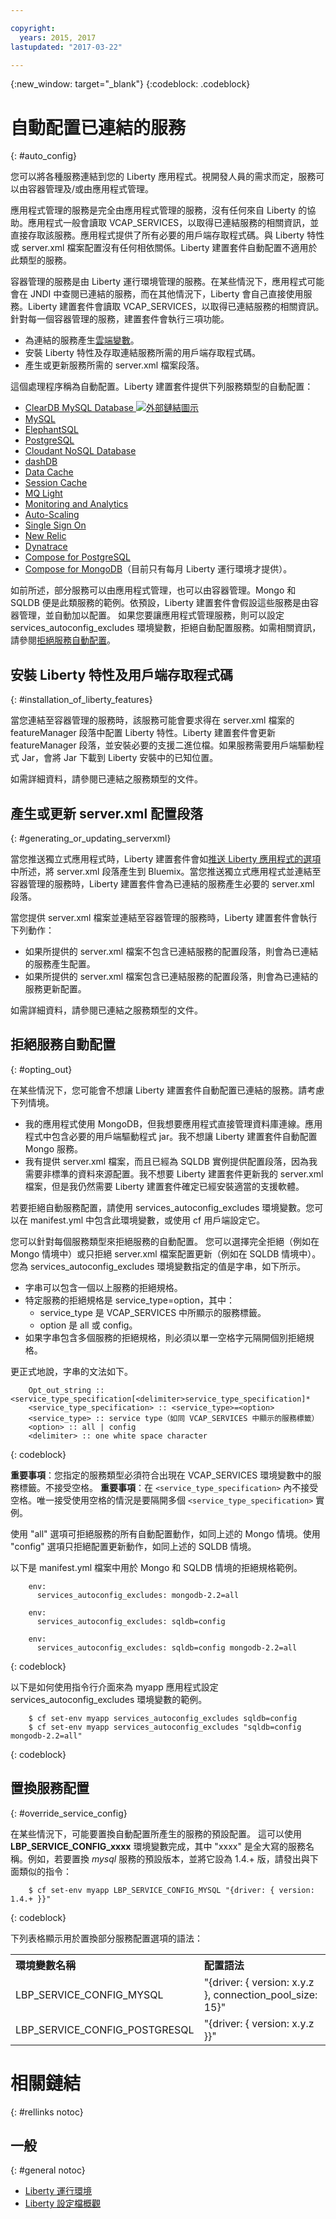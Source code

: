```yaml
---

copyright:
  years: 2015, 2017
lastupdated: "2017-03-22"

---
```


{:new_window: target="_blank"}
{:codeblock: .codeblock}


# 自動配置已連結的服務
{: #auto_config}

您可以將各種服務連結到您的 Liberty 應用程式。視開發人員的需求而定，服務可以由容器管理及/或由應用程式管理。

應用程式管理的服務是完全由應用程式管理的服務，沒有任何來自 Liberty 的協助。應用程式一般會讀取 VCAP_SERVICES，以取得已連結服務的相關資訊，並直接存取該服務。應用程式提供了所有必要的用戶端存取程式碼。與 Liberty 特性或 server.xml 檔案配置沒有任何相依關係。Liberty 建置套件自動配置不適用於此類型的服務。


容器管理的服務是由 Liberty 運行環境管理的服務。在某些情況下，應用程式可能會在 JNDI 中查閱已連結的服務，而在其他情況下，Liberty 會自己直接使用服務。Liberty 建置套件會讀取 VCAP_SERVICES，以取得已連結服務的相關資訊。針對每一個容器管理的服務，建置套件會執行三項功能。

* 為連結的服務產生[雲端變數](optionsForPushing.html#accessing_info_of_bound_services)。
* 安裝 Liberty 特性及存取連結服務所需的用戶端存取程式碼。
* 產生或更新服務所需的 server.xml 檔案段落。

這個處理程序稱為自動配置。Liberty 建置套件提供下列服務類型的自動配置：

* [ClearDB MySQL Database ![外部鏈結圖示](../../icons/launch-glyph.svg "外部鏈結圖示")](http://www.cleardb.com/developers)
* [MySQL](/docs/services/MySQL/index.html#MySQL)
* [ElephantSQL](docs/services/ElephantSQL/index.html)
* [PostgreSQL](/docs/services/PostgreSQL/index.html#PostgreSQL)
* [Cloudant NoSQL Database](/docs/services/Cloudant/index.html#Cloudant)
* [dashDB](/docs/services/dashDB/index.html#dashDB)
* [Data Cache](/docs/services/DataCache/index.html#data_cache)
* [Session Cache](/docs/services/SessionCache/index.html#session_cache)
* [MQ Light](/docs/services/MQLight/index.html#mqlight010)
* [Monitoring and Analytics](/docs/services/monana/index.html#gettingstartedtemplate)
* [Auto-Scaling](/docs/services/Auto-Scaling/index.html#autoscaling)
* [Single Sign On](/docs/services/SingleSignOn/index.html#sso_gettingstarted)
* [New Relic](newRelic.html)
* [Dynatrace](dynatrace.html)
* [Compose for PostgreSQL](/docs/services/ComposeForPostgreSQL/index.html)
* [Compose for MongoDB](/docs/services/ComposeForMongoDB/index.html)（目前只有每月 Liberty 運行環境才提供）。

如前所述，部分服務可以由應用程式管理，也可以由容器管理。Mongo 和 SQLDB 便是此類服務的範例。依預設，Liberty 建置套件會假設這些服務是由容器管理，並自動加以配置。
如果您要讓應用程式管理服務，則可以設定 services_autoconfig_excludes 環境變數，拒絕自動配置服務。如需相關資訊，請參閱[拒絕服務自動配置](autoConfig.html#opting_out)。

## 安裝 Liberty 特性及用戶端存取程式碼
{: #installation_of_liberty_features}

當您連結至容器管理的服務時，該服務可能會要求得在 server.xml 檔案的 featureManager 段落中配置 Liberty 特性。Liberty 建置套件會更新 featureManager 段落，並安裝必要的支援二進位檔。如果服務需要用戶端驅動程式 Jar，會將 Jar 下載到 Liberty 安裝中的已知位置。

如需詳細資料，請參閱已連結之服務類型的文件。

## 產生或更新 server.xml 配置段落
{: #generating_or_updating_serverxml}

當您推送獨立式應用程式時，Liberty 建置套件會如[推送 Liberty 應用程式的選項](optionsForPushing.html#options_for_pushing)中所述，將 server.xml 段落產生到 Bluemix。當您推送獨立式應用程式並連結至容器管理的服務時，Liberty 建置套件會為已連結的服務產生必要的 server.xml 段落。

當您提供 server.xml 檔案並連結至容器管理的服務時，Liberty 建置套件會執行下列動作：

* 如果所提供的 server.xml 檔案不包含已連結服務的配置段落，則會為已連結的服務產生配置。
* 如果所提供的 server.xml 檔案包含已連結服務的配置段落，則會為已連結的服務更新配置。

如需詳細資料，請參閱已連結之服務類型的文件。

## 拒絕服務自動配置
{: #opting_out}

在某些情況下，您可能會不想讓 Liberty 建置套件自動配置已連結的服務。請考慮下列情境。

* 我的應用程式使用 MongoDB，但我想要應用程式直接管理資料庫連線。應用程式中包含必要的用戶端驅動程式 jar。我不想讓 Liberty 建置套件自動配置 Mongo 服務。
* 我有提供 server.xml 檔案，而且已經為 SQLDB 實例提供配置段落，因為我需要非標準的資料來源配置。我不想要 Liberty 建置套件更新我的 server.xml 檔案，但是我仍然需要 Liberty 建置套件確定已經安裝適當的支援軟體。

若要拒絕自動服務配置，請使用 services_autoconfig_excludes 環境變數。您可以在 manifest.yml 中包含此環境變數，或使用 cf 用戶端設定它。

您可以針對每個服務類型來拒絕服務的自動配置。
您可以選擇完全拒絕（例如在 Mongo 情境中）或只拒絕 server.xml 檔案配置更新（例如在 SQLDB 情境中）。您為 services_autoconfig_excludes 環境變數指定的值是字串，如下所示。

* 字串可以包含一個以上服務的拒絕規格。
* 特定服務的拒絕規格是 service_type=option，其中：
  * service_type 是 VCAP_SERVICES 中所顯示的服務標籤。
  * option 是 all 或 config。
* 如果字串包含多個服務的拒絕規格，則必須以單一空格字元隔開個別拒絕規格。

更正式地說，字串的文法如下。

```
    Opt_out_string :: <service_type_specification[<delimiter>service_type_specification]*
    <service_type_specification> :: <service_type>=<option>
    <service_type> :: service type（如同 VCAP_SERVICES 中顯示的服務標籤）
    <option> :: all | config
    <delimiter> :: one white space character
```
{: codeblock}

**重要事項**：您指定的服務類型必須符合出現在 VCAP_SERVICES 環境變數中的服務標籤。不接受空格。
**重要事項**：在 ```<service_type_specification>``` 內不接受空格。唯一接受使用空格的情況是要隔開多個 ```<service_type_specification>``` 實例。

使用 "all" 選項可拒絕服務的所有自動配置動作，如同上述的 Mongo 情境。使用 "config" 選項只拒絕配置更新動作，如同上述的 SQLDB 情境。

以下是 manifest.yml 檔案中用於 Mongo 和 SQLDB 情境的拒絕規格範例。

```
    env:
      services_autoconfig_excludes: mongodb-2.2=all

    env:
      services_autoconfig_excludes: sqldb=config

    env:
      services_autoconfig_excludes: sqldb=config mongodb-2.2=all
```
{: codeblock}

以下是如何使用指令行介面來為 myapp 應用程式設定 services_autoconfig_excludes 環境變數的範例。

```
    $ cf set-env myapp services_autoconfig_excludes sqldb=config
    $ cf set-env myapp services_autoconfig_excludes "sqldb=config mongodb-2.2=all"
```
{: codeblock}

## 置換服務配置
{: #override_service_config}

在某些情況下，可能要置換自動配置所產生的服務的預設配置。
這可以使用 **LBP_SERVICE_CONFIG_xxxx** 環境變數完成，其中 "xxxx"
是全大寫的服務名稱。例如，若要置換 *mysql* 服務的預設版本，並將它設為 1.4.+ 版，請發出與下面類似的指令：

```
    $ cf set-env myapp LBP_SERVICE_CONFIG_MYSQL "{driver: { version: 1.4.+ }}"
```
{: codeblock}

下列表格顯示用於置換部分服務配置選項的語法：

<table>
<tr>
<th align="left">環境變數名稱</th>
<th align="left">配置語法</th>
</tr>

<tr>
<td>LBP_SERVICE_CONFIG_MYSQL</td>
<td>"{driver: { version: x.y.z }, connection_pool_size: 15}"</td>
</tr>

<tr>
<td>LBP_SERVICE_CONFIG_POSTGRESQL</td>
<td>"{driver: { version: x.y.z }}"</td>
</tr>
</table>



# 相關鏈結
{: #rellinks notoc}
## 一般
{: #general notoc}
* [Liberty 運行環境](index.html)
* [Liberty 設定檔概觀](http://www-01.ibm.com/support/knowledgecenter/SSAW57_8.5.5/com.ibm.websphere.wlp.nd.doc/ae/cwlp_about.html)
